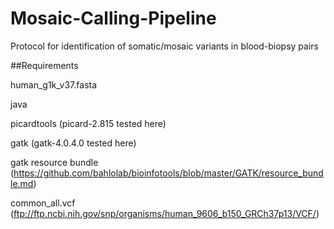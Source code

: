 # Mosaic-Calling-Pipeline
Protocol for identification of somatic/mosaic variants in blood-biopsy pairs

##Requirements

human_g1k_v37.fasta

java

picardtools (picard-2.815 tested here) 

gatk (gatk-4.0.4.0 tested here)

gatk resource bundle (https://github.com/bahlolab/bioinfotools/blob/master/GATK/resource_bundle.md)

common_all.vcf (ftp://ftp.ncbi.nih.gov/snp/organisms/human_9606_b150_GRCh37p13/VCF/)
